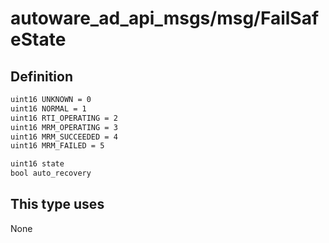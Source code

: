 # autoware_ad_api_msgs/msg/FailSafeState

## Definition

```txt
uint16 UNKNOWN = 0
uint16 NORMAL = 1
uint16 RTI_OPERATING = 2
uint16 MRM_OPERATING = 3
uint16 MRM_SUCCEEDED = 4
uint16 MRM_FAILED = 5

uint16 state
bool auto_recovery
```

## This type uses

None
